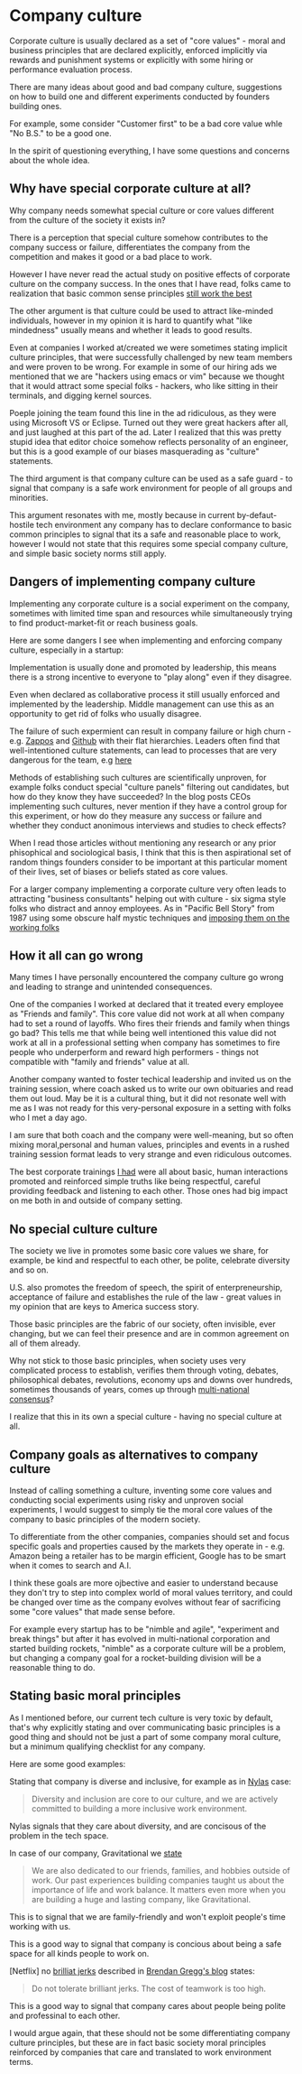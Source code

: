 # Company culture

Corporate culture is usually declared as a set of "core values" - moral and business principles that are declared explicitly,
enforced implicitly via rewards and punishment systems or explicitly with some hiring or performance evaluation process.

There are many ideas about good and bad company culture, suggestions on how to build one and different 
experiments conducted by founders building ones.

For example, some consider "Customer first" to be a bad core value whle "No B.S." to be a good one.

In the spirit of questioning everything, I have some questions and concerns about the whole idea.

## Why have special corporate culture at all?

Why company needs somewhat special culture or core values different from the culture of the society it exists in? 

There is a perception that special culture somehow contributes to the company success or failure,
differentiates the company from the competition and makes it good or a bad place to work. 

However I have never read the actual study on positive effects of corporate culture on the company success. In the ones that I have read, folks came to realization that basic common sense principles [still work the best](https://www.nytimes.com/2016/02/28/magazine/what-google-learned-from-its-quest-to-build-the-perfect-team.html)

The other argument is that culture could be used to attract like-minded individuals,
however in my opinion it is hard to quantify what "like mindedness" usually means and whether it 
leads to good results. 

Even at companies I worked at/created we were sometimes stating implicit culture principles, that were successfully challenged by new team members and were proven to be wrong. For example in some of our hiring ads we mentioned that we are "hackers using emacs or vim" because we thought that it would attract some special folks - hackers, who like sitting in their terminals, and digging kernel sources.

Poeple joining the team found this line in the ad ridiculous, as they were using Microsoft VS or Eclipse. Turned out they were great hackers after all, and just laughed at this part of the ad. Later I realized that this was pretty stupid idea that editor choice somehow reflects personality of an engineer, but this is a good example of our biases masquerading as "culture" statements.

The third argument is that company culture can be used as a safe guard - to signal that company is a safe 
work environment for people of all groups and minorities. 

This argument resonates with me, mostly because in current by-defaut-hostile tech environment any company has to declare conformance to basic common principles to signal that its a safe and reasonable place to work, however I would not state that this requires some special company culture, and simple basic society norms still apply.


## Dangers of implementing company culture

Implementing any corporate culture is a social experiment on the company, sometimes
with limited time span and resources while simultaneously trying to find product-market-fit or reach business goals.

Here are some dangers I see when implementing and enforcing company culture, especially in a startup:

Implementation is usually done and promoted by leadership, this means there is a strong incentive to everyone to "play along" even if they disagree. 

Even when declared as collaborative process it still usually enforced and implemented by the leadership. Middle management can use this as an opportunity to get rid of folks who usually disagree.
  
The failure of such expermient can result in company failure or high churn - e.g. [Zappos](https://qz.com/849980/zappos-is-struggling-with-holacracy-because-humans-arent-designed-to-operate-like-software/) and [Github](https://www.bloomberg.com/news/articles/2016-09-06/why-github-finally-abandoned-its-bossless-workplace) with their 
flat hierarchies. Leaders often find that well-intentioned culture statements, can lead to processes that 
are very dangerous for the team, e.g [here](https://a16z.com/2014/07/22/how-to-ruin-your-company-with-one-bad-process/)

Methods of establishing such cultures are scientifically unproven, for example folks conduct special 
"culture panels" filtering out candidates, but how do they know they have succeeded? In the blog posts CEOs implementing such cultures, never mention if they have a control group for this experiment, or how do they measure any success or failure and whether they conduct anonimous interviews and studies to check effects?

When I read those articles without mentioning any research or any prior phisophical and sociological basis, I think that this is then aspirational set of random things founders consider to be important at this particular moment of their lives, set of biases or beliefs stated as core values. 

For a larger company implementing a corporate culture very often leads to attracting "business consultants" helping out with culture - six sigma style folks who distract and annoy employees. As in "Pacific Bell Story" from 1987 using some obscure half mystic techniques and [imposing them on the working folks](https://www.theguardian.com/news/2017/nov/23/from-inboxing-to-thought-showers-how-business-bullshit-took-over)

## How it all can go wrong

Many times I have personally encountered the company culture go wrong and leading to strange and unintended consequences. 

One of the companies I worked at declared that it treated every employee as "Friends and family". This core value did not work at all when company had to set a round of layoffs. Who fires their friends and family when things go bad? This tells me that while being well intentioned this value did not work at all in a professional setting when company has sometimes to fire people who underperform and reward high performers - things not compatible with "family and friends" value at all.

Another company wanted to foster techical leadership and invited us on the training session, where coach asked us to write our own obituaries and read them out loud. May be it is a cultural thing, but it did not resonate well with me as I was not ready for this very-personal exposure in a setting with folks who I met a day ago.

I am sure that both coach and the company were well-meaning, but so often mixing moral,personal and human values, principles and events in a rushed training session format leads to very strange and even ridiculous outcomes.

The best corporate trainings [I had](https://www.helloinnerspace.org/) were all about basic, human interactions promoted and reinforced simple truths like being respectful, careful providing feedback and listening to each other. Those ones had big impact on me both in and outside of company setting.

## No special culture culture

The society we live in promotes some basic core values we share, for example, be kind and respectful to each other, be polite, 
celebrate diversity and so on. 

U.S. also promotes the freedom of speech, the spirit of enterpreneurship, acceptance of failure and 
establishes the rule of the law - great values in my opinion that are keys to America success story.

Those basic principles are the fabric of our society, often invisible, ever changing,
but we can feel their presence and are in common agreement on all of them already.

Why not stick to those basic principles, when society uses very complicated process to establish, verifies them through voting, debates,
philosophical debates, revolutions, economy ups and downs over hundreds, sometimes thousands of years, comes
up through [multi-national consensus](http://www.ohchr.org/EN/UDHR/Documents/UDHR_Translations/eng.pdf)?

I realize that this in its own a special culture - having no special culture at all.

## Company goals as alternatives to company culture

Instead of calling something a culture, inventing some core values and conducting social experiments using risky and unproven social experiments, I would suggest to simply 
tie the moral core values of the company to basic principles of the modern society.

To differentiate from the other companies, companies should set and focus specific goals and properties caused by the markets they operate in - e.g. Amazon being a retailer
has to be margin efficient, Google has to be smart when it comes to search and A.I. 

I think these goals are more ojbective and easier to understand because they don't try to step into complex world of moral values territory, and could be changed over time
as the company evolves without fear of sacrificing some "core values" that made sense before. 

For example every startup has to be "nimble and agile", "experiment and break things" but after it has evolved in multi-national corporation and started building rockets, "nimble" as a corporate culture will be a problem, but changing a company goal for a rocket-building division will be a reasonable thing to do.

## Stating basic moral principles

As I mentioned before, our current tech culture is very toxic by default, that's why explicitly stating and over communicating basic principles is a good thing and should not be just a part of some company moral culture, but a minimum qualifying checklist for any company. 

Here are some good examples:

Stating that company is diverse and inclusive, for example as in [Nylas](https://www.nylas.com/jobs/) case: 

> Diversity and inclusion are core to our culture, and we are actively committed to building a more inclusive work environment.

Nylas signals that they care about diversity, and are concisous of the problem in the tech space.

In case of our company, Gravitational we [state](https://github.com/gravitational/careers/blob/master/senior-backend-engineer.md)

> We are also dedicated to our friends, families, and hobbies outside of work. Our past experiences building companies taught us about the importance of life and work balance. It matters even more when you are building a huge and lasting company, like Gravitational.

This is to signal that we are family-friendly and won't exploit people's time working with us.

This is a good way to signal that company is concious about being a safe space for all kinds people to work on.

[Netflix] no [brilliat jerks](https://www.slideshare.net/reed2001/culture-1798664/36-Brilliant_Jerks_Some_companies_tolerate) described in [Brendan Gregg's blog](http://www.brendangregg.com/blog/2017-11-13/brilliant-jerks.html) states:

> Do not tolerate brilliant jerks. The cost of teamwork is too high.

This is a good way to signal that company cares about people being polite and professinal to each other.



I would argue again, that these should not be some differentiating company culture principles, but these are in fact basic society moral principles reinforced by companies that care and translated to work environment terms.

